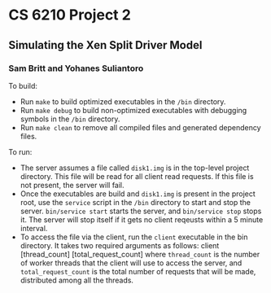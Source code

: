 CS 6210 Project 2
================
Simulating the Xen Split Driver Model
------------------------------------
### Sam Britt and Yohanes Suliantoro

To build:

 - Run `make` to build optimized executables in the `/bin` directory.
 - Run `make debug` to build non-optimized executables with debugging
   symbols in the `/bin` directory.
 - Run `make clean` to remove all compiled files and generated
   dependency files.


To run:

 - The server assumes a file called `disk1.img` is in the top-level
   project directory. This file will be read for all client read
   requests. If this file is not present, the server will fail.
 - Once the executables are build and `disk1.img` is present in the
   project root, use the `service` script in the `/bin` directory to
   start and stop the server. `bin/service start` starts the server,
   and `bin/service stop` stops it. The server will stop itself if it
   gets no client reqeusts within a 5 minute interval.
 - To access the file via the client, run the `client` executable in
   the bin directory. It takes two required arguments as follows:
        client [thread_count] [total_request_count]
   where `thread_count` is the number of worker threads that the
   client will use to access the server, and `total_request_count` is
   the total number of requests that will be made, distributed among
   all the threads.
